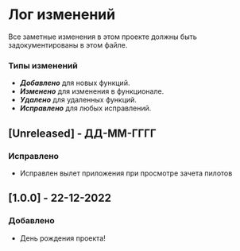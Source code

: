 # Лог изменений

Все заметные изменения в этом проекте должны быть задокументированы в этом файле.

### Типы изменений

- **_Добавлено_** для новых функций.
- **_Изменено_** для изменения в функционале.
- **_Удалено_** для удаленных функций.
- **_Исправлено_** для любых исправлений.

## [Unreleased] - ДД-ММ-ГГГГ

### Исправлено

- Исправлен вылет приложения при просмотре зачета пилотов

## [1.0.0] - 22-12-2022

### Добавлено

- День рождения проекта!
